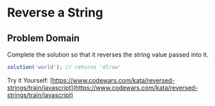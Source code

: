 # Reverse a String

## Problem Domain 

Complete the solution so that it reverses the string value passed into it.

```javascript
solution('world'); // returns 'dlrow'
```

Try it Yourself: [https://www.codewars.com/kata/reversed-strings/train/javascript](https://www.codewars.com/kata/reversed-strings/train/javascript)